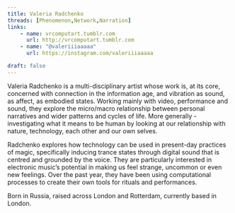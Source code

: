 ```yaml
---
title: Valeria Radchenko
threads: [Phenomenon,Network,Narration]
links: 
    - name: vrcomputart.tumblr.com
      url: http://vrcomputart.tumblr.com
    - name: "@valeriiiaaaaa" 
      url: https://instagram.com/valeriiiaaaaa

draft: false
---
```


Valeria Radchenko is a multi-disciplinary artist whose work is, at its core, concerned with connection in the information age, and vibration as sound, as affect, as embodied states. Working mainly with video, performance and sound, they explore the micro/macro relationship between personal narratives and wider patterns and cycles of life. More generally - investigating what it means to be human by looking at our relationship with nature, technology, each other and our own selves. 

Radchenko explores how technology can be used in present-day practices of magic, specifically inducing trance states through digital sound that is centred and grounded by the voice. They are particularly interested in electronic music’s potential in making us feel strange, uncommon or even new feelings. Over the past year, they have been using computational processes to create their own tools for rituals and performances. 

Born in Russia, raised across London and Rotterdam, currently based in London.